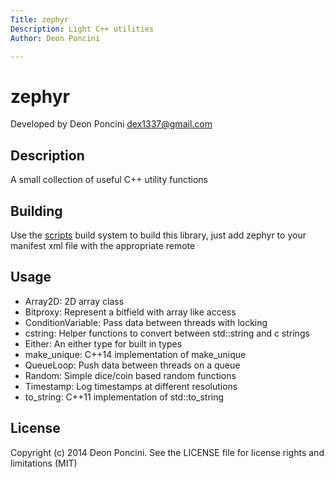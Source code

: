 ```yaml
---
Title: zephyr
Description: Light C++ utilities
Author: Deon Poncini

---
```

zephyr
===============

Developed by Deon Poncini <dex1337@gmail.com>

Description
-----------
A small collection of useful C++ utility functions

Building
--------
Use the [scripts](http://github.com/DeonPoncini/scripts) build system to build
this library, just add zephyr to your manifest xml file with the appropriate
remote

Usage
-----
* Array2D: 2D array class
* Bitproxy: Represent a bitfield with array like access
* ConditionVariable: Pass data between threads with locking
* cstring: Helper functions to convert between std::string and c strings
* Either: An either type for built in types
* make\_unique: C++14 implementation of make\_unique
* QueueLoop: Push data between threads on a queue
* Random: Simple dice/coin based random functions
* Timestamp: Log timestamps at different resolutions
* to\_string: C++11 implementation of std::to\_string

License
-------
Copyright (c) 2014 Deon Poncini.
See the LICENSE file for license rights and limitations (MIT)

